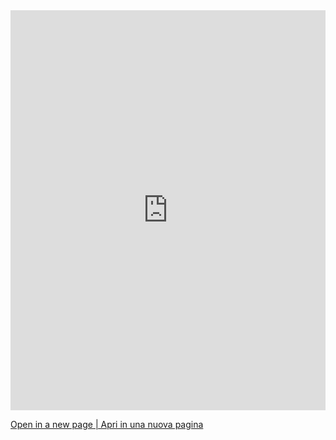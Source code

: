 <iframe src="https://scribehow.com/page-embed/Knowledge_Base_di_Minerva__-W1XxbX8TrWmBNaLg6izgw" width="100%" height="640" allowfullscreen frameborder="0"></iframe>

[Open in a new page | Apri in una nuova pagina](https://scribehow.com/page/Knowledge_Base_di_Minerva__-W1XxbX8TrWmBNaLg6izgw?referrer=workspace)
